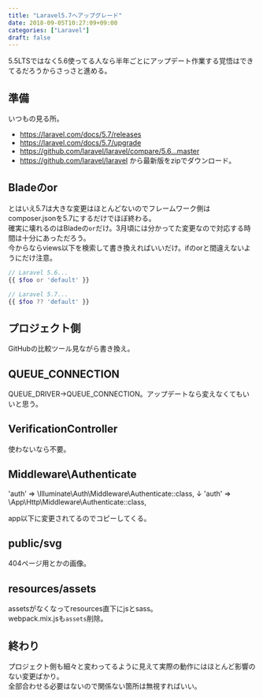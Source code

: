 ```yaml
---
title: "Laravel5.7へアップグレード"
date: 2018-09-05T10:27:09+09:00
categories: ["Laravel"]
draft: false
---
```


5.5LTSではなく5.6使ってる人なら半年ごとにアップデート作業する覚悟はできてるだろうからさっさと進める。

## 準備
いつもの見る所。

- https://laravel.com/docs/5.7/releases
- https://laravel.com/docs/5.7/upgrade
- https://github.com/laravel/laravel/compare/5.6...master
- https://github.com/laravel/laravel から最新版をzipでダウンロード。

## Bladeのor
とはいえ5.7は大きな変更はほとんどないのでフレームワーク側はcomposer.jsonを5.7にするだけでほぼ終わる。   
確実に壊れるのはBladeの`or`だけ。3月頃には分かってた変更なので対応する時間は十分にあっただろう。  
今からならviews以下を検索して書き換えればいいだけ。ifのorと間違えないようにだけ注意。

```php
// Laravel 5.6...
{{ $foo or 'default' }}

// Laravel 5.7...
{{ $foo ?? 'default' }}
```

## プロジェクト側
GitHubの比較ツール見ながら書き換え。

## QUEUE_CONNECTION
QUEUE_DRIVER→QUEUE_CONNECTION。アップデートなら変えなくてもいいと思う。

## VerificationController
使わないなら不要。

## Middleware\Authenticate
'auth' => \Illuminate\Auth\Middleware\Authenticate::class,
↓
'auth' => \App\Http\Middleware\Authenticate::class,

app以下に変更されてるのでコピーしてくる。

## public/svg
404ページ用とかの画像。

## resources/assets
assetsがなくなってresources直下にjsとsass。  
webpack.mix.jsも`assets`削除。

## 終わり
プロジェクト側も細々と変わってるように見えて実際の動作にはほとんど影響のない変更ばかり。  
全部合わせる必要はないので関係ない箇所は無視すればいい。
